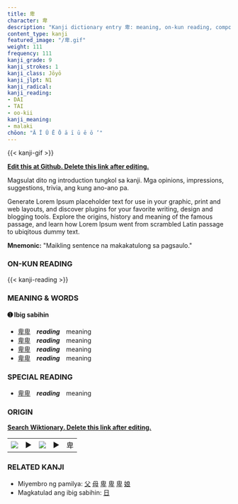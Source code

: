 ```yaml
---
title: 卑
character: 卑
description: "Kanji dictionary entry 卑: meaning, on-kun reading, compounds, origin, related kanji"
content_type: kanji
featured_image: "/卑.gif"
weight: 111
frequency: 111
kanji_grade: 9
kanji_strokes: 1
kanji_class: Jōyō
kanji_jlpt: N1
kanji_radical: 
kanji_reading: 
- DAI
- TAI
- oo-kii
kanji_meaning:
- malaki
chōon: "Ā Ī Ū Ē Ō ā ī ū ē ō ’"
---
```

[//]: # (Don't edit the line below. Kanji animated GIF code is automatically generated.)
{{< kanji-gif >}}

[//]: # (Edit below this line.)

**[Edit this at Github. Delete this link after editing.](https://github.com/tim0g/tim/tree/main/content/kanji/卑/index.md)**

Magsulat dito ng introduction tungkol sa kanji. Mga opinions, impressions, suggestions, trivia, ang kung ano-ano pa.

Generate Lorem Ipsum placeholder text for use in your graphic, print and web layouts, and discover plugins for your favorite writing, design and blogging tools. Explore the origins, history and meaning of the famous passage, and learn how Lorem Ipsum went from scrambled Latin passage to ubiqitous dummy text.
 
**Mnemonic:** "Maikling sentence na makakatulong sa pagsaulo."

### ON-KUN READING

[//]: # (Don't edit the line below. ON-KUN READING code is automatically generated.)
{{< kanji-reading >}}

### MEANING & WORDS

#### ➊ **Ibig sabihin**
  - [卑](../卑)[卑](../卑)　***reading***　meaning
  - [卑](../卑)[卑](../卑)　***reading***　meaning
  - [卑](../卑)[卑](../卑)　***reading***　meaning
  - [卑](../卑)[卑](../卑)　***reading***　meaning

### SPECIAL READING
  - [卑](../卑)[卑](../卑)　***reading***　meaning

### ORIGIN

**[Search Wiktionary. Delete this link after editing.](https://wiktionary.org/wiki/卑)**
<table class="kanji-table"><tr><td>
<img src="60px-卑-bronze.svg.png">
</td><td>▶</td><td>
<img src="60px-卑-oracle.svg.png">
</td><td>▶</td>
<td class="kanji-origin">卑</td>
</tr></table>

### RELATED KANJI
- Miyembro ng pamilya: [父](../父) [母](../母) [卑](../卑) [卑](../卑) [卑](../卑) [娘](../娘)
- Magkatulad ang ibig sabihin: [日](../日)
